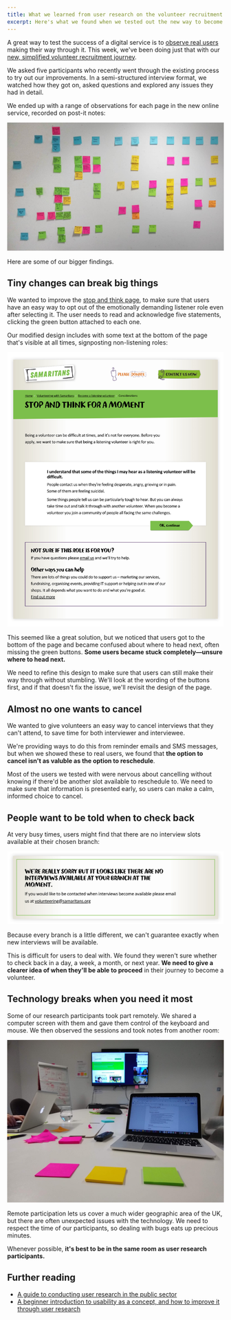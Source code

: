 ```yaml
---
title: What we learned from user research on the volunteer recruitment journey
excerpt: Here's what we found when we tested out the new way to become a volunteer with real people.
---
```


A great way to test the success of a digital service is to [observe real users](https://betterdigital.services/principles/#start-with-user-needs-and-keep-them-involved) making their way through it. This week, we've been doing just that with our [new, simplified volunteer recruitment journey](/volunteer-recruitment-improvements.html).

We asked five participants who recently went through the existing process to try out our improvements. In a semi-structured interview format, we watched how they got on, asked questions and explored any issues they had in detail.

We ended up with a range of observations for each page in the new online service, recorded on post-it notes:

![We use post-its a lot.](/uploads/ur_3.jpg)

Here are some of our bigger findings.


## Tiny changes can break big things

We wanted to improve the [stop and think page](https://volunteer.samaritans.org/volunteer/listening-volunteer/enquire/considerations), to make sure that users have an easy way to opt out of the emotionally demanding listener role even after selecting it. The user needs to read and acknowledge five statements, clicking the green button attached to each one.

Our modified design includes with some text at the bottom of the page that's visible at all times, signposting non-listening roles:

![The test design for the stop and think page](/uploads/ur_4.jpg)

This seemed like a great solution, but we noticed that users got to the bottom of the page and became confused about where to head next, often missing the green buttons. **Some users became stuck completely—unsure where to head next.**

We need to refine this design to make sure that users can still make their way through without stumbling. We'll look at the wording of the buttons first, and if that doesn't fix the issue, we'll revisit the design of the page.


## Almost no one wants to cancel

We wanted to give volunteers an easy way to cancel interviews that they can't attend, to save time for both interviewer and interviewee.

We're providing ways to do this from reminder emails and SMS messages, but when we showed these to real users, we found that **the option to cancel isn't as valuble as the option to reschedule**.

Most of the users we tested with were nervous about cancelling without knowing if there'd be another slot available to reschedule to. We need to make sure that information is presented early, so users can make a calm, informed choice to cancel.


## People want to be told when to check back

At very busy times, users might find that there are no interview slots available at their chosen branch:

![The "no interviews available" message](/uploads/ur_5.jpg)

Because every branch is a little different, we can't guarantee exactly when new interviews will be available.

This is difficult for users to deal with. We found they weren't sure whether to check back in a day, a week, a month, or next year. **We need to give a clearer idea of when they'll be able to proceed** in their journey to become a volunteer.


## Technology breaks when you need it most

Some of our research participants took part remotely. We shared a computer screen with them and gave them control of the keyboard and mouse. We then observed the sessions and took notes from another room:

![We use post-its a lot.](/uploads/ur_1.jpg)

Remote participation lets us cover a much wider geographic area of the UK, but there are often unexpected issues with the technology. We need to respect the time of our participants, so dealing with bugs eats up precious minutes.

Whenever possible, **it's best to be in the same room as user research participants.**

## Further reading

- [A guide to conducting user research in the public sector](https://www.gov.uk/service-manual/user-research)
- [A beginner introduction to usability as a concept, and how to improve it through user research](https://www.nngroup.com/articles/usability-101-introduction-to-usability/)

